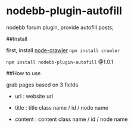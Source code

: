 # nodebb-plugin-autofill

nodebb forum plugin, provide autofill posts;

##Install

first, install <a href="https://github.com/bda-research/node-crawler">node-crawler</a> `npm install crawler`

`npm install nodebb-plugin-autofill`  @1.0.1

##How to use

grab pages based on 3 fields

- url : website url

- title : title class name / id / node name <Topis>

- content : content class name / id / node name <Posts>
